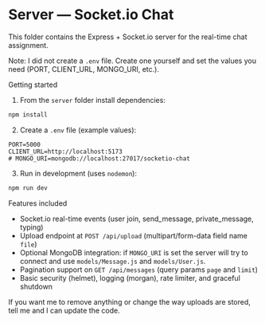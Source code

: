 # Server — Socket.io Chat

This folder contains the Express + Socket.io server for the real-time chat assignment.

Note: I did not create a `.env` file. Create one yourself and set the values you need (PORT, CLIENT_URL, MONGO_URI, etc.).

Getting started

1. From the `server` folder install dependencies:

```powershell
npm install
```

2. Create a `.env` file (example values):

```
PORT=5000
CLIENT_URL=http://localhost:5173
# MONGO_URI=mongodb://localhost:27017/socketio-chat
```

3. Run in development (uses `nodemon`):

```powershell
npm run dev
```

Features included

- Socket.io real-time events (user join, send_message, private_message, typing)
- Upload endpoint at `POST /api/upload` (multipart/form-data field name `file`)
- Optional MongoDB integration: if `MONGO_URI` is set the server will try to connect and use `models/Message.js` and `models/User.js`.
- Pagination support on `GET /api/messages` (query params `page` and `limit`)
- Basic security (helmet), logging (morgan), rate limiter, and graceful shutdown

If you want me to remove anything or change the way uploads are stored, tell me and I can update the code.
